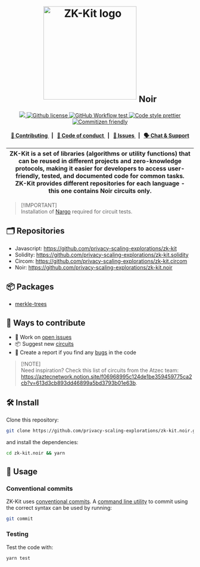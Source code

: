 <p align="center">
    <h1 align="center">
      <picture>
        <source media="(prefers-color-scheme: light)" srcset="https://github.com/privacy-scaling-explorations/zk-kit.noir/assets/11427903/acd86fe6-d1a6-4052-8311-29bc784ce972">
        <source media="(prefers-color-scheme: dark)" srcset="https://github.com/privacy-scaling-explorations/zk-kit.noir/assets/11427903/adf1071e-1e81-4c51-b667-dee936cfb27f">
        <img width="250" alt="ZK-Kit logo" src="https://github.com/privacy-scaling-explorations/zk-kit.noir/assets/11427903/acd86fe6-d1a6-4052-8311-29bc784ce972">
      </picture>
      <sub>Noir</sub>
    </h1>
</p>

<p align="center">
    <a href="https://github.com/privacy-scaling-explorations" target="_blank">
        <img src="https://img.shields.io/badge/project-PSE-blue.svg?style=flat-square">
    </a>
    <a href="https://github.com/privacy-scaling-explorations/zk-kit.noir/blob/main/LICENSE">
        <img alt="Github license" src="https://img.shields.io/github/license/privacy-scaling-explorations/zk-kit.noir.svg?style=flat-square">
    </a>
    <a href="https://github.com/privacy-scaling-explorations/zk-kit.noir/actions?query=workflow%3Atests">
        <img alt="GitHub Workflow test" src="https://img.shields.io/github/actions/workflow/status/privacy-scaling-explorations/zk-kit.noir/tests.yml?branch=main&label=test&style=flat-square&logo=github">
    </a>
    <a href="https://prettier.io/">
        <img alt="Code style prettier" src="https://img.shields.io/badge/code%20style-prettier-f8bc45?style=flat-square&logo=prettier">
    </a>
    <a href="http://commitizen.github.io/cz-cli/">
        <img alt="Commitizen friendly" src="https://img.shields.io/badge/commitizen-friendly-586D76?style=flat-square">
    </a>
</p>

<div align="center">
    <h4>
        <a href="/CONTRIBUTING.md">
            👥 Contributing
        </a>
        <span>&nbsp;&nbsp;|&nbsp;&nbsp;</span>
        <a href="/CODE_OF_CONDUCT.md">
            🤝 Code of conduct
        </a>
        <span>&nbsp;&nbsp;|&nbsp;&nbsp;</span>
        <a href="https://github.com/privacy-scaling-explorations/zk-kit.noir/issues/new/choose">
            🔎 Issues
        </a>
        <span>&nbsp;&nbsp;|&nbsp;&nbsp;</span>
        <a href="https://appliedzkp.org/discord">
            🗣️ Chat &amp; Support
        </a>
    </h4>
</div>

| ZK-Kit is a set of libraries (algorithms or utility functions) that can be reused in different projects and zero-knowledge protocols, making it easier for developers to access user-friendly, tested, and documented code for common tasks. ZK-Kit provides different repositories for each language - this one contains Noir circuits only. |
| --------------------------------------------------------------------------------------------------------------------------------------------------------------------------------------------------------------------------------------------------------------------------------------------------------------------------------------------- |

> [!IMPORTANT]\
> Installation of [Nargo](https://noir-lang.org/getting_started/nargo_installation) required for circuit tests.

## 🗂️ Repositories

- Javascript: https://github.com/privacy-scaling-explorations/zk-kit
- Solidity: https://github.com/privacy-scaling-explorations/zk-kit.solidity
- Circom: https://github.com/privacy-scaling-explorations/zk-kit.circom
- Noir: https://github.com/privacy-scaling-explorations/zk-kit.noir

## 📦 Packages

- [merkle-trees](https://github.com/privacy-scaling-explorations/zk-kit.noir/tree/main/packages/merkle-trees)

## 👥 Ways to contribute

- 🔧 Work on [open issues](https://github.com/privacy-scaling-explorations/zk-kit.noir/contribute)
- 📦 Suggest new [circuits](https://github.com/privacy-scaling-explorations/zk-kit.noir/issues/new?assignees=&labels=feature+%3Arocket%3A&template=---circuit.md&title=)
- 🐛 Create a report if you find any [bugs](https://github.com/privacy-scaling-explorations/zk-kit.noir/issues/new?assignees=&labels=bug+%F0%9F%90%9B&template=---bug.md&title=) in the code

> [!NOTE]\
> Need inspiration? Check this list of circuits from the Atzec team: https://aztecnetwork.notion.site/f06968995c124de1be359459775ca2cb?v=613d3cb893dd46899a5bd3793b01e63b.

## 🛠 Install

Clone this repository:

```bash
git clone https://github.com/privacy-scaling-explorations/zk-kit.noir.git
```

and install the dependencies:

```bash
cd zk-kit.noir && yarn
```

## 📜 Usage

### Conventional commits

ZK-Kit uses [conventional commits](https://www.conventionalcommits.org/en/v1.0.0/). A [command line utility](https://github.com/commitizen/cz-cli) to commit using the correct syntax can be used by running:

```bash
git commit
```

### Testing

Test the code with:

```bash
yarn test
```
